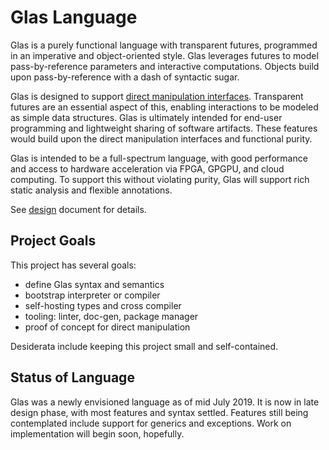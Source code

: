 # Glas Language

Glas is a purely functional language with transparent futures, programmed in an imperative and object-oriented style. Glas leverages futures to model pass-by-reference parameters and interactive computations. Objects build upon pass-by-reference with a dash of syntactic sugar.

Glas is designed to support [direct manipulation interfaces](https://en.wikipedia.org/wiki/Direct_manipulation_interface). Transparent futures are an essential aspect of this, enabling interactions to be modeled as simple data structures. Glas is ultimately intended for end-user programming and lightweight sharing of software artifacts. These features would build upon the direct manipulation interfaces and functional purity.

Glas is intended to be a full-spectrum language, with good performance and access to hardware acceleration via FPGA, GPGPU, and cloud computing. To support this without violating purity, Glas will support rich static analysis and flexible annotations. 

See [design](docs/GlasDesign.md) document for details.

## Project Goals

This project has several goals:

* define Glas syntax and semantics
* bootstrap interpreter or compiler
* self-hosting types and cross compiler 
* tooling: linter, doc-gen, package manager
* proof of concept for direct manipulation

Desiderata include keeping this project small and self-contained. 

## Status of Language

Glas was a newly envisioned language as of mid July 2019. It is now in late design phase, with most features and syntax settled. Features still being contemplated include support for generics and exceptions. Work on implementation will begin soon, hopefully.

